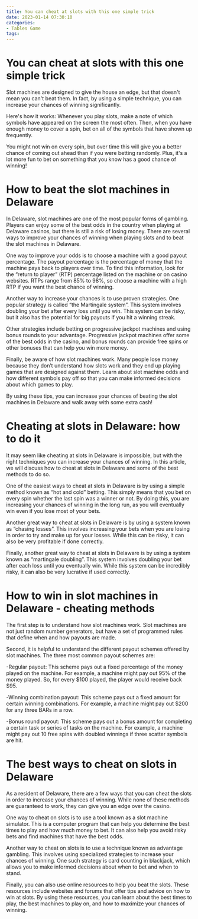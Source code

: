 ```yaml
---
title: You can cheat at slots with this one simple trick
date: 2023-01-14 07:30:10
categories:
- Tables Game
tags:
---
```



#  You can cheat at slots with this one simple trick

Slot machines are designed to give the house an edge, but that doesn't mean you can't beat them. In fact, by using a simple technique, you can increase your chances of winning significantly.

Here's how it works: Whenever you play slots, make a note of which symbols have appeared on the screen the most often. Then, when you have enough money to cover a spin, bet on all of the symbols that have shown up frequently.

You might not win on every spin, but over time this will give you a better chance of coming out ahead than if you were betting randomly. Plus, it's a lot more fun to bet on something that you know has a good chance of winning!

#  How to beat the slot machines in Delaware

In Delaware, slot machines are one of the most popular forms of gambling. Players can enjoy some of the best odds in the country when playing at Delaware casinos, but there is still a risk of losing money. There are several ways to improve your chances of winning when playing slots and to beat the slot machines in Delaware.

One way to improve your odds is to choose a machine with a good payout percentage. The payout percentage is the percentage of money that the machine pays back to players over time. To find this information, look for the “return to player” (RTP) percentage listed on the machine or on casino websites. RTPs range from 85% to 98%, so choose a machine with a high RTP if you want the best chance of winning.

Another way to increase your chances is to use proven strategies. One popular strategy is called “the Martingale system”. This system involves doubling your bet after every loss until you win. This system can be risky, but it also has the potential for big payouts if you hit a winning streak.

Other strategies include betting on progressive jackpot machines and using bonus rounds to your advantage. Progressive jackpot machines offer some of the best odds in the casino, and bonus rounds can provide free spins or other bonuses that can help you win more money.

Finally, be aware of how slot machines work. Many people lose money because they don’t understand how slots work and they end up playing games that are designed against them. Learn about slot machine odds and how different symbols pay off so that you can make informed decisions about which games to play.

By using these tips, you can increase your chances of beating the slot machines in Delaware and walk away with some extra cash!

#  Cheating at slots in Delaware: how to do it

It may seem like cheating at slots in Delaware is impossible, but with the right techniques you can increase your chances of winning. In this article, we will discuss how to cheat at slots in Delaware and some of the best methods to do so.

One of the easiest ways to cheat at slots in Delaware is by using a simple method known as “hot and cold” betting. This simply means that you bet on every spin whether the last spin was a winner or not. By doing this, you are increasing your chances of winning in the long run, as you will eventually win even if you lose most of your bets.

Another great way to cheat at slots in Delaware is by using a system known as “chasing losses”. This involves increasing your bets when you are losing in order to try and make up for your losses. While this can be risky, it can also be very profitable if done correctly.

Finally, another great way to cheat at slots in Delaware is by using a system known as “martingale doubling”. This system involves doubling your bet after each loss until you eventually win. While this system can be incredibly risky, it can also be very lucrative if used correctly.

#  How to win in slot machines in Delaware - cheating methods

The first step is to understand how slot machines work. Slot machines are not just random number generators, but have a set of programmed rules that define when and how payouts are made.

Second, it is helpful to understand the different payout schemes offered by slot machines. The three most common payout schemes are:

-Regular payout: This scheme pays out a fixed percentage of the money played on the machine. For example, a machine might pay out 95% of the money played. So, for every $100 played, the player would receive back $95.

-Winning combination payout: This scheme pays out a fixed amount for certain winning combinations. For example, a machine might pay out $200 for any three BARs in a row.

-Bonus round payout: This scheme pays out a bonus amount for completing a certain task or series of tasks on the machine. For example, a machine might pay out 10 free spins with doubled winnings if three scatter symbols are hit.

#  The best ways to cheat on slots in Delaware

As a resident of Delaware, there are a few ways that you can cheat the slots in order to increase your chances of winning. While none of these methods are guaranteed to work, they can give you an edge over the casino.

One way to cheat on slots is to use a tool known as a slot machine simulator. This is a computer program that can help you determine the best times to play and how much money to bet. It can also help you avoid risky bets and find machines that have the best odds.

Another way to cheat on slots is to use a technique known as advantage gambling. This involves using specialized strategies to increase your chances of winning. One such strategy is card counting in blackjack, which allows you to make informed decisions about when to bet and when to stand.

Finally, you can also use online resources to help you beat the slots. These resources include websites and forums that offer tips and advice on how to win at slots. By using these resources, you can learn about the best times to play, the best machines to play on, and how to maximize your chances of winning.